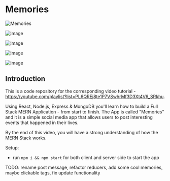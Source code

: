 # Memories

![Memories](https://i.ibb.co/Z8Y0CJv/Screenshot-2020-10-30-at-11-10-04.png)

  ![image](https://user-images.githubusercontent.com/57897678/163686359-41a31d87-57e5-4b87-bfa0-ea1c67fae5ef.png)

  ![image](https://user-images.githubusercontent.com/57897678/163686364-48999223-9ea8-49d8-8fb4-356865117ec7.png)

  ![image](https://user-images.githubusercontent.com/57897678/163686369-8161f611-f086-491e-80d4-966d58a13798.png)

  ![image](https://user-images.githubusercontent.com/57897678/163686378-6379a7bf-74d1-49d7-b742-9c6bed1be0c7.png)

  
## Introduction
This is a code repository for the corresponding video tutorial - https://youtube.com/playlist?list=PL6QREj8te1P7VSwhrMf3D3Xt4V6_SRkhu.

Using React, Node.js, Express & MongoDB you'll learn how to build a Full Stack MERN Application - from start to finish. The App is called "Memories" and it is a simple social media app that allows users to post interesting events that happened in their lives.

By the end of this video, you will have a strong understanding of how the MERN Stack works.

Setup:
- run ```npm i && npm start``` for both client and server side to start the app

TODO: rename post message, refactor reducers, add some cool memories, maybe clickable tags, fix update functionality
